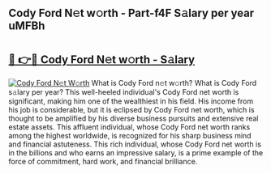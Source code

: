 ## Cody Ford N𝚎t w𝚘rth - Part-f4F S𝚊lary per year uMFBh

# <h2><a href="http://gc38y15.nevu.top/?p=Cody+Ford">🔗 👉🔴 Cody Ford N𝚎t w𝚘rth - S𝚊lary</a></h2>

[![Cody Ford N𝚎t W𝚘rth](https://i.imgur.com/Oavwk0R.jpeg)](http://gc38y15.nevu.top/?p=Cody+Ford)
What is Cody Ford n𝚎t w𝚘rth? What is Cody Ford s𝚊lary per year?
This well-heeled individual's Cody Ford net worth is significant, making him one of the wealthiest in his field. His income from his job is considerable, but it is eclipsed by Cody Ford net worth, which is thought to be amplified by his diverse business pursuits and extensive real estate assets. This affluent individual, whose Cody Ford net worth ranks among the highest worldwide, is recognized for his sharp business mind and financial astuteness. This rich individual, whose Cody Ford net worth is in the billions and who earns an impressive salary, is a prime example of the force of commitment, hard work, and financial brilliance.
